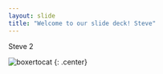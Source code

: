 ```yaml
---
layout: slide
title: "Welcome to our slide deck! Steve"
---
```


Steve 2

![boxertocat](https://octodex.github.com/images/boxertocat_octodex.jpg)
{: .center}
